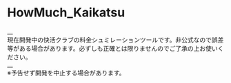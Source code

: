 # HowMuch_Kaikatsu 
__  
現在開発中の快活クラブの料金シュミレーションツールです。非公式なので誤差等がある場合があります。必ずしも正確とは限りませんのでご了承の上お使いください。  
__  
※予告せず開発を中止する場合があります。 

